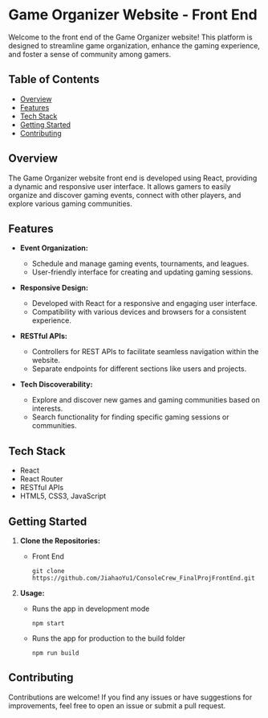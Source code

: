 # Game Organizer Website - Front End

Welcome to the front end of the Game Organizer website! This platform is designed to streamline game organization, enhance the gaming experience, and foster a sense of community among gamers.

## Table of Contents

- [Overview](#overview)
- [Features](#features)
- [Tech Stack](#tech-stack)
- [Getting Started](#getting-started)
- [Contributing](#contributing)

## Overview

The Game Organizer website front end is developed using React, providing a dynamic and responsive user interface. It allows gamers to easily organize and discover gaming events, connect with other players, and explore various gaming communities.

## Features

- **Event Organization:**
  - Schedule and manage gaming events, tournaments, and leagues.
  - User-friendly interface for creating and updating gaming sessions.

- **Responsive Design:**
  - Developed with React for a responsive and engaging user interface.
  - Compatibility with various devices and browsers for a consistent experience.

- **RESTful APIs:**
  - Controllers for REST APIs to facilitate seamless navigation within the website.
  - Separate endpoints for different sections like users and projects.

- **Tech Discoverability:**
  - Explore and discover new games and gaming communities based on interests.
  - Search functionality for finding specific gaming sessions or communities.

## Tech Stack

- React
- React Router
- RESTful APIs
- HTML5, CSS3, JavaScript

## Getting Started

1. **Clone the Repositories:**
   - Front End
     ```
     git clone https://github.com/JiahaoYu1/ConsoleCrew_FinalProjFrontEnd.git
     ```

2. **Usage:**
   - Runs the app in development mode
     ```
     npm start
     ```

   - Runs the app for production to the build folder
     ```
     npm run build
     ```

## Contributing

Contributions are welcome! If you find any issues or have suggestions for improvements, feel free to open an issue or submit a pull request.

